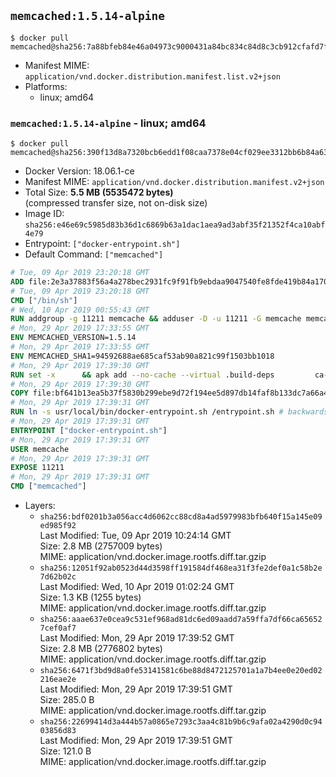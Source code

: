 ## `memcached:1.5.14-alpine`

```console
$ docker pull memcached@sha256:7a88bfeb84e46a04973c9000431a84bc834c84d8c3cb912cfafd7f29cd6fe806
```

-	Manifest MIME: `application/vnd.docker.distribution.manifest.list.v2+json`
-	Platforms:
	-	linux; amd64

### `memcached:1.5.14-alpine` - linux; amd64

```console
$ docker pull memcached@sha256:390f13d8a7320bcb6edd1f08caa7378e04cf029ee3312bb6b84a633cf9e77a60
```

-	Docker Version: 18.06.1-ce
-	Manifest MIME: `application/vnd.docker.distribution.manifest.v2+json`
-	Total Size: **5.5 MB (5535472 bytes)**  
	(compressed transfer size, not on-disk size)
-	Image ID: `sha256:e46e69c5985d83b36d1c6869b63a1dac1aea9ad3abf35f21352f4ca10abf4e79`
-	Entrypoint: `["docker-entrypoint.sh"]`
-	Default Command: `["memcached"]`

```dockerfile
# Tue, 09 Apr 2019 23:20:18 GMT
ADD file:2e3a37883f56a4a278bec2931fc9f91fb9ebdaa9047540fe8fde419b84a1701b in / 
# Tue, 09 Apr 2019 23:20:18 GMT
CMD ["/bin/sh"]
# Wed, 10 Apr 2019 00:55:43 GMT
RUN addgroup -g 11211 memcache && adduser -D -u 11211 -G memcache memcache
# Mon, 29 Apr 2019 17:33:55 GMT
ENV MEMCACHED_VERSION=1.5.14
# Mon, 29 Apr 2019 17:33:55 GMT
ENV MEMCACHED_SHA1=94592688ae685caf53ab90a821c99f1503bb1018
# Mon, 29 Apr 2019 17:39:30 GMT
RUN set -x 		&& apk add --no-cache --virtual .build-deps 		ca-certificates 		coreutils 		cyrus-sasl-dev 		dpkg-dev dpkg 		gcc 		libc-dev 		libevent-dev 		linux-headers 		make 		openssl 		perl 		perl-utils 		tar 		wget 		&& wget -O memcached.tar.gz "https://memcached.org/files/memcached-$MEMCACHED_VERSION.tar.gz" 	&& echo "$MEMCACHED_SHA1  memcached.tar.gz" | sha1sum -c - 	&& mkdir -p /usr/src/memcached 	&& tar -xzf memcached.tar.gz -C /usr/src/memcached --strip-components=1 	&& rm memcached.tar.gz 		&& cd /usr/src/memcached 		&& gnuArch="$(dpkg-architecture --query DEB_BUILD_GNU_TYPE)" 	&& enableExtstore="$( 		case "$gnuArch" in 			s390x-*) ;; 			*) echo '--enable-extstore' ;; 		esac 	)" 	&& ./configure 		--build="$gnuArch" 		--enable-sasl 		$enableExtstore 	&& make -j "$(nproc)" 		&& make test 	&& make install 		&& cd / && rm -rf /usr/src/memcached 		&& runDeps="$( 		scanelf --needed --nobanner --format '%n#p' --recursive /usr/local 			| tr ',' '\n' 			| sort -u 			| awk 'system("[ -e /usr/local/lib/" $1 " ]") == 0 { next } { print "so:" $1 }' 	)" 	&& apk add --virtual .memcached-rundeps $runDeps 	&& apk del .build-deps 		&& memcached -V
# Mon, 29 Apr 2019 17:39:30 GMT
COPY file:bf641b13ea5b37f5830b299ebe9d72f194ee5d897db14faf8b133dc7a66a48ad in /usr/local/bin/ 
# Mon, 29 Apr 2019 17:39:31 GMT
RUN ln -s usr/local/bin/docker-entrypoint.sh /entrypoint.sh # backwards compat
# Mon, 29 Apr 2019 17:39:31 GMT
ENTRYPOINT ["docker-entrypoint.sh"]
# Mon, 29 Apr 2019 17:39:31 GMT
USER memcache
# Mon, 29 Apr 2019 17:39:31 GMT
EXPOSE 11211
# Mon, 29 Apr 2019 17:39:31 GMT
CMD ["memcached"]
```

-	Layers:
	-	`sha256:bdf0201b3a056acc4d6062cc88cd8a4ad5979983bfb640f15a145e09ed985f92`  
		Last Modified: Tue, 09 Apr 2019 10:24:14 GMT  
		Size: 2.8 MB (2757009 bytes)  
		MIME: application/vnd.docker.image.rootfs.diff.tar.gzip
	-	`sha256:12051f92ab0523d44d3598ff191584df468ea31f3fe2def0a1c58b2e7d62b02c`  
		Last Modified: Wed, 10 Apr 2019 01:02:24 GMT  
		Size: 1.3 KB (1255 bytes)  
		MIME: application/vnd.docker.image.rootfs.diff.tar.gzip
	-	`sha256:aaae637e0cea9c531ef968ad81dc6ed09aadd7a59ffa7df66ca656527cef0af7`  
		Last Modified: Mon, 29 Apr 2019 17:39:52 GMT  
		Size: 2.8 MB (2776802 bytes)  
		MIME: application/vnd.docker.image.rootfs.diff.tar.gzip
	-	`sha256:6471f3bd9d8a0fe53141581c6be88d8472125701a1a7b4ee0e20ed02216eae2e`  
		Last Modified: Mon, 29 Apr 2019 17:39:51 GMT  
		Size: 285.0 B  
		MIME: application/vnd.docker.image.rootfs.diff.tar.gzip
	-	`sha256:22699414d3a444b57a0865e7293c3aa4c81b9b6c9afa02a4290d0c9403856d83`  
		Last Modified: Mon, 29 Apr 2019 17:39:51 GMT  
		Size: 121.0 B  
		MIME: application/vnd.docker.image.rootfs.diff.tar.gzip
